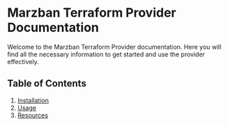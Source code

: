 # Marzban Terraform Provider Documentation

Welcome to the Marzban Terraform Provider documentation. Here you will find all the necessary information to get started and use the provider effectively.

## Table of Contents

1. [Installation](installation.md)
2. [Usage](usage.md)
3. [Resources](resources/marzban_node.md)
